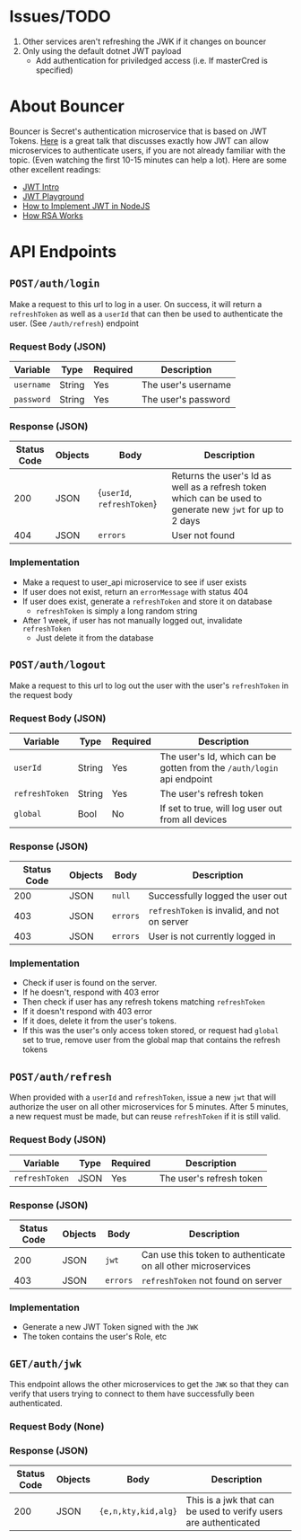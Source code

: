 # Issues/TODO
1. Other services aren't refreshing the JWK if it changes on bouncer
2. Only using the default dotnet JWT payload
   - Add authentication for priviledged access (i.e. If masterCred is specified)

# About Bouncer
Bouncer is Secret's authentication microservice that is based on JWT Tokens.
[Here](https://youtu.be/SLc3cTlypwM) is a great talk that discusses exactly
how JWT can allow microservices to authenticate users, if you are not already
familiar with the topic. (Even watching the first 10-15 minutes can help a lot).
Here are some other excellent readings:
  - [JWT Intro](https://jwt.io/introduction/)
  - [JWT Playground](https://jwt.io/#debugger-io)
  - [How to Implement JWT in NodeJS](https://medium.com/@siddharthac6/json-web-token-jwt-the-right-way-of-implementing-with-node-js-65b8915d550e)
  - [How RSA Works](https://www.youtube.com/watch?v=4zahvcJ9glg)

# API Endpoints

## `POST/auth/login`
Make a request to this url to log in a user. On success, it will return a 
`refreshToken` as well as a `userId` that can then be used to authenticate the user. (See `/auth/refresh`)
endpoint

### Request Body (JSON)
| Variable | Type | Required | Description |
|----------|------|----------|-------------|
| `username` | String | Yes | The user's username |
| `password` | String | Yes | The user's password |
### Response (JSON)
| Status Code | Objects | Body | Description |
|-------------|-----------|------|-------------|
| 200 | JSON | {`userId`, `refreshToken`} | Returns  the user's Id as well as a refresh token which can be used to generate new `jwt` for up to 2 days |
| 404 | JSON | `errors` | User not found |

### Implementation
 - Make a request to user_api microservice to see if user exists
 - If user does not exist, return an `errorMessage` with status 404
 - If user does exist, generate a `refreshToken` and store it on database
    - `refreshToken` is simply a long random string
 - After 1 week, if user has not manually logged out, invalidate `refreshToken`
    - Just delete it from the database
   

## `POST/auth/logout`
Make a request to this url to log out the user with the user's `refreshToken`
in the request body

### Request Body (JSON)
| Variable | Type | Required | Description |
|----------|------|----------|-------------|
| `userId` | String | Yes | The user's Id, which can be gotten from the `/auth/login` api endpoint |
| `refreshToken` | String | Yes | The user's refresh token |
| `global` | Bool | No | If set to true, will log user out from all devices|
### Response (JSON)
| Status Code | Objects | Body | Description |
|-------------|-----------|------|-------------|
| 200 | JSON | `null` | Successfully logged the user out |
| 403 | JSON | `errors` | `refreshToken` is invalid, and not on server |
| 403 | JSON | `errors` | User is not currently logged in | 

### Implementation
  - Check if user is found on the server.
  - If he doesn't, respond with 403 error
  - Then check if user has any refresh tokens matching `refreshToken`
  - If it doesn't respond with 403 error
  - If it does, delete it from the user's tokens. 
  - If this was the user's only access token stored, or request had `global` set to true,
  remove user from the global map that contains the refresh tokens
  

## `POST/auth/refresh`
When provided with a `userId` and `refreshToken`, issue a new `jwt` that will
authorize the user on all other microservices for 5 minutes. After 5 minutes, a new 
request must be made, but can reuse `refreshToken` if it is still valid. 

### Request Body (JSON)
| Variable | Type | Required | Description |
|----------|------|----------|-------------|
| `refreshToken` | JSON | Yes | The user's refresh token |
### Response (JSON)
| Status Code | Objects | Body | Description |
|-------------|-----------|------|-------------|
| 200 | JSON | `jwt` | Can use this token to authenticate on all other microservices |
| 403 | JSON | `errors` | `refreshToken` not found on server |

### Implementation
  - Generate a new JWT Token signed with the `JWK`
  - The token contains the user's Role, etc
  
  
## `GET/auth/jwk`
This endpoint allows the other microservices to get the `JWK` so that they can verify
that users trying to connect to them have successfully been authenticated.
### Request Body (None)
### Response (JSON)
| Status Code | Objects | Body | Description |
|-------------|-----------|------|-------------|
| 200 | JSON | `{e,n,kty,kid,alg}` | This is a jwk that can be used to verify users are authenticated |
